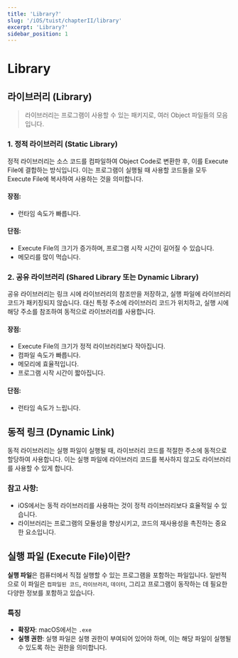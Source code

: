 ```yaml
---
title: 'Library?'
slug: '/iOS/tuist/chapterII/library'
excerpt: 'Library?'
sidebar_position: 1
---
```


# Library

## **라이브러리 (Library)**

> 라이브러리는 프로그램이 사용할 수 있는 패키지로, 여러 Object 파일들의 모음입니다.

### 1. **정적 라이브러리 (Static Library)**
정적 라이브러리는 소스 코드를 컴파일하여 Object Code로 변환한 후, 이를 Execute File에 결합하는 방식입니다. 이는 프로그램이 실행될 때 사용할 코드들을 모두 Execute File에 복사하여 사용하는 것을 의미합니다.

#### **장점:**
- 런타임 속도가 빠릅니다.

#### **단점:**
- Execute File의 크기가 증가하며, 프로그램 시작 시간이 길어질 수 있습니다.
- 메모리를 많이 먹습니다.

### 2. **공유 라이브러리 (Shared Library 또는 Dynamic Library)**
공유 라이브러리는 링크 시에 라이브러리의 참조만을 저장하고, 실행 파일에 라이브러리 코드가 패키징되지 않습니다. 대신 특정 주소에 라이브러리 코드가 위치하고, 실행 시에 해당 주소를 참조하여 동적으로 라이브러리를 사용합니다.
#### **장점:**
- Execute File의 크기가 정적 라이브러리보다 작아집니다.
- 컴파일 속도가 빠릅니다.
- 메모리에 효율적입니다.
- 프로그램 시작 시간이 짧아집니다.
#### **단점:**
- 런타임 속도가 느립니다.

## **동적 링크 (Dynamic Link)**

동적 라이브러리는 실행 파일이 실행될 때, 라이브러리 코드를 적절한 주소에 동적으로 할당하여 사용합니다. 이는 실행 파일에 라이브러리 코드를 복사하지 않고도 라이브러리를 사용할 수 있게 합니다.

### 참고 사항:

- iOS에서는 동적 라이브러리를 사용하는 것이 정적 라이브러리보다 효율적일 수 있습니다.
- 라이브러리는 프로그램의 모듈성을 향상시키고, 코드의 재사용성을 촉진하는 중요한 요소입니다.

## 실행 파일 (Execute File)이란?

**실행 파일**은 컴퓨터에서 직접 실행할 수 있는 프로그램을 포함하는 파일입니다. 일반적으로 이 파일은 `컴파일된 코드`, `라이브러리`, `데이터`, 그리고 프로그램이 동작하는 데 필요한 다양한 정보를 포함하고 있습니다.

### 특징

- **확장자**: macOS에서는 `.exe`
- **실행 권한**: 실행 파일은 실행 권한이 부여되어 있어야 하며, 이는 해당 파일이 실행될 수 있도록 하는 권한을 의미합니다.
